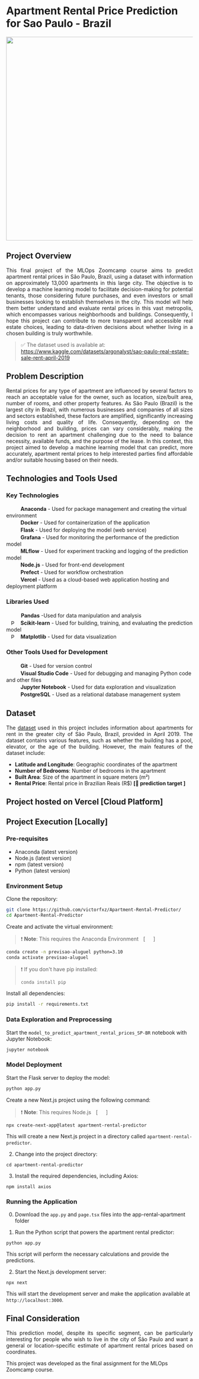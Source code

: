 # Apartment Rental Price Prediction for Sao Paulo - Brazil
<p align="center"><img src="https://camo.githubusercontent.com/2395b9addd283caae164beb046a4c22d0bcf28c6b2a56eca306248eb3ab52164/68747470733a2f2f6d7277616c6c70617065722e636f6d2f696d616765732f68642f73616f2d7061756c6f2d6272617a696c2d706f6e74652d6573746169616469612d6272696467652d717732366c35323839393537776165362e6a7067" width="550"></p>

## Project Overview
<p align="justify">This final project of the MLOps Zoomcamp course aims to predict apartment rental prices in São Paulo, Brazil, using a dataset with information on approximately 13,000 apartments in this large city. The objective is to develop a machine learning model to facilitate decision-making for potential tenants, those considering future purchases, and even investors or small businesses looking to establish themselves in the city. This model will help them better understand and evaluate rental prices in this vast metropolis, which encompasses various neighborhoods and buildings. Consequently, I hope this project can contribute to more transparent and accessible real estate choices, leading to data-driven decisions about whether living in a chosen building is truly worthwhile.</p>

> ✅ The dataset used is available at: https://www.kaggle.com/datasets/argonalyst/sao-paulo-real-estate-sale-rent-april-2019

## Problem Description
<p align="justify">Rental prices for any type of apartment are influenced by several factors to reach an acceptable value for the owner, such as location, size/built area, number of rooms, and other property features. As São Paulo (Brazil) is the largest city in Brazil, with numerous businesses and companies of all sizes and sectors established, these factors are amplified, significantly increasing living costs and quality of life. Consequently, depending on the neighborhood and building, prices can vary considerably, making the decision to rent an apartment challenging due to the need to balance necessity, available funds, and the purpose of the lease. In this context, this project aimed to develop a machine learning model that can predict, more accurately, apartment rental prices to help interested parties find affordable and/or suitable housing based on their needs.</p>

## Technologies and Tools Used
### Key Technologies
ㅤ<img src="https://github.com/user-attachments/assets/d48aa56b-bce1-404d-9b72-25632905c001" width="13">ㅤ**Anaconda** - Used for package management and creating the virtual environment  
ㅤ<img src="https://github.com/user-attachments/assets/ec87d23a-028b-43f1-b739-8195e256c817" width="13">ㅤ**Docker** - Used for containerization of the application  
ㅤ<img src="https://github.com/user-attachments/assets/8f674d6d-62f0-4e7d-a5b1-922d72911d53" width="13">ㅤ**Flask** - Used for deploying the model (web service)  
ㅤ<img src="https://github.com/user-attachments/assets/27fb21a1-33bb-478e-b755-e33bec6c3bbf" width="13">ㅤ**Grafana** - Used for monitoring the performance of the prediction model  
ㅤ<img src="https://github.com/user-attachments/assets/818cc442-56fd-4400-874d-a1d0a791cfbb" width="13">ㅤ**MLflow** - Used for experiment tracking and logging of the prediction model  
ㅤ<img src="https://github.com/user-attachments/assets/eb3e7942-ae1e-4542-be6b-79b5d5078c25" width="13">ㅤ**Node.js** - Used for front-end development  
ㅤ<img src="https://cdn.worldvectorlogo.com/logos/prefect-1.svg" width="13">ㅤ**Prefect** - Used for workflow orchestration  
ㅤ<img src="https://github.com/user-attachments/assets/d19d6bf8-7500-47c7-92bf-c3f46229099a" width="13">ㅤ**Vercel** - Used as a cloud-based web application hosting and deployment platform  

### Libraries Used
ㅤ<img src="https://github.com/user-attachments/assets/9dd16004-ce95-4961-8e5a-fe22369784be" width="14">ㅤ**Pandas** -Used for data manipulation and analysis  
ㅤ<img src="https://github.com/user-attachments/assets/97bba754-6e20-4fc9-ac8d-b8c919555837" alt="PybSklearn" width="13">ㅤ**Scikit-learn** - Used for building, training, and evaluating the prediction model  
ㅤ<img src="https://github.com/user-attachments/assets/acdeb0d6-3baf-4dda-a06d-d518e0d9a2b0" alt="PybMathplot" width="13">ㅤ**Matplotlib** - Used for data visualization  

### Other Tools Used for Development
ㅤ<img src="https://github.com/user-attachments/assets/ec1b86c6-492f-4345-ad16-6dc138b990c3" width="13">ㅤ**Git** - Used for version control  
ㅤ<img src="https://github.com/user-attachments/assets/704b646c-58ae-426d-8f1c-e7c2c7fc964b" width="13">ㅤ**Visual Studio Code** - Used for debugging and managing Python code and other files  
ㅤ<img src="https://github.com/user-attachments/assets/d3eee82b-8a6b-4789-8182-d4d6816f0273" width="13">ㅤ**Jupyter Notebook** - Used for data exploration and visualization  
ㅤ<img src="https://github.com/user-attachments/assets/52316734-849b-4f46-8bf8-6a7f839405af" width="13">ㅤ**PostgreSQL** - Used as a relational database management system  


## Dataset
<p align="justify">The <a href="https://www.kaggle.com/datasets/argonalyst/sao-paulo-real-estate-sale-rent-april-2019">dataset</a> used in this project includes information about apartments for rent in the greater city of São Paulo, Brazil, provided in April 2019. The dataset contains various features, such as whether the building has a pool, elevator, or the age of the building. However, the main features of the dataset include:</p>

- **Latitude and Longitude**: Geographic coordinates of the apartment 
- **Number of Bedrooms**: Number of bedrooms in the apartment  
- **Built Area**: Size of the apartment in square meters (m²)  
- **Rental Price**: Rental price in Brazilian Reais (R$) **[🎯 prediction target ]**

## Project hosted on Vercel [Cloud Platform]


## Project Execution [Locally]
### **Pre-requisites**

* Anaconda (latest version)
* Node.js (latest version)
* npm (latest version)
* Python (latest version)
  
### Environment Setup
Clone the repository:

```bash
git clone https://github.com/victorfxz/Apartment-Rental-Predictor/
cd Apartment-Rental-Predictor
```

Create and activate the virtual environment:
> ❗ **Note**: This requires the Anaconda Environmentㅤ[ <a href="https://www.anaconda.com/download/success"><img src="https://github.com/user-attachments/assets/62bb7b30-50ed-4a7c-a427-05718f023c62" width="14"></a> ]

```bash
conda create -n previsao-aluguel python=3.10
conda activate previsao-aluguel
```

> ❗ If you don't have pip installed:
> ```bash
> conda install pip

Install all dependencies:

```bash
pip install -r requirements.txt
```

### Data Exploration and Preprocessing
Start the `model_to_predict_apartment_rental_prices_SP-BR` notebook with Jupyter Notebook:

```bash
jupyter notebook
```

### Model Deployment
Start the Flask server to deploy the model:

```bash
python app.py
```

Create a new Next.js project using the following command:
> ❗ **Note**: This requires Node.jsㅤ[ <a href="https://nodejs.org/en/download/prebuilt-installer/current"><img src="https://github.com/user-attachments/assets/62bb7b30-50ed-4a7c-a427-05718f023c62" width="14"></a> ]

```
npx create-next-app@latest apartment-rental-predictor
```

This will create a new Next.js project in a directory called `apartment-rental-predictor`.

2. Change into the project directory:
   
```
cd apartment-rental-predictor
```

3. Install the required dependencies, including Axios:

```
npm install axios
```

### Running the Application
0. Download the `app.py` and `page.tsx` files into the app-rental-apartment folder

1. Run the Python script that powers the apartment rental predictor:

```
python app.py
```

This script will perform the necessary calculations and provide the predictions.

2. Start the Next.js development server:

```
npx next
```

This will start the development server and make the application available at `http://localhost:3000`.

## Final Consideration
<p align="justify">This prediction model, despite its specific segment, can be particularly interesting for people who wish to live in the city of São Paulo and want a general or location-specific estimate of apartment rental prices based on coordinates.

This project was developed as the final assignment for the MLOps Zoomcamp course.</p>

